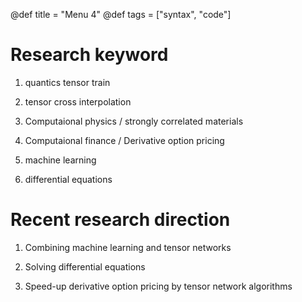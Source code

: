 @def title = "Menu 4"
@def tags = ["syntax", "code"]


# Research keyword

1. quantics tensor train

2. tensor cross interpolation 

3. Computaional physics / strongly correlated materials

4. Computaional finance / Derivative option pricing

5. machine learning 

6. differential equations


# Recent research direction

1. Combining machine learning and tensor networks

2. Solving differential equations

3. Speed-up derivative option pricing by tensor network algorithms



